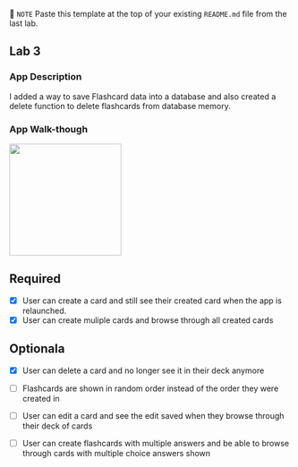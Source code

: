 📝 `NOTE` Paste this template at the top of your existing `README.md` file from the last lab.

## Lab 3

### App Description
I added a way to save Flashcard data into a database and also created a delete function to delete flashcards from database memory.

### App Walk-though
<img src="https://i.imgur.com/vuwwrUH.gif" width=200><br>


## Required
- [x] User can create a card and still see their created card when the app is relaunched.
- [x] User can create muliple cards and browse through all created cards

## Optionala
- [x] User can delete a card and no longer see it in their deck anymore
- [ ] Flashcards are shown in random order instead of the order they were created in
- [ ] User can edit a card and see the edit saved when they browse through their deck of cards
- [ ] User can create flashcards with multiple answers and be able to browse through cards with multiple choice answers shown


